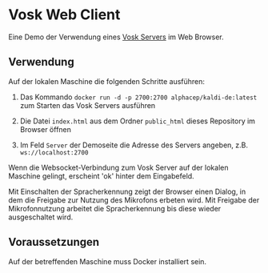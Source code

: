# Vosk Web Client

Eine Demo der Verwendung eines [Vosk Servers](https://alphacephei.com/vosk/server) im Web Browser.



## Verwendung

Auf der lokalen Maschine die folgenden Schritte ausführen:

1. Das Kommando `docker run -d -p 2700:2700 alphacep/kaldi-de:latest` zum Starten das Vosk Servers ausführen

2. Die Datei `index.html` aus dem Ordner `public_html` dieses Repository im Browser öffnen

3. Im Feld `Server` der Demoseite die Adresse des Servers angeben, z.B. `ws://localhost:2700`

Wenn die Websocket-Verbindung zum Vosk Server auf der lokalen Maschine gelingt, erscheint 'ok' hinter dem Eingabefeld.

Mit Einschalten der Spracherkennung zeigt der Browser einen Dialog, in dem die Freigabe zur Nutzung des Mikrofons erbeten wird. Mit Freigabe der Mikrofonnutzung arbeitet die Spracherkennung bis diese wieder ausgeschaltet wird.



## Voraussetzungen

Auf der betreffenden Maschine muss Docker installiert sein. 
